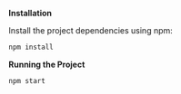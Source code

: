 **Installation**

Install the project dependencies using npm:

```bash
npm install
```

**Running the Project**

```bash
npm start
```
